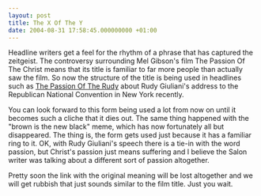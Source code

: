 ```yaml
---
layout: post
title: The X Of The Y
date: 2004-08-31 17:58:45.000000000 +01:00
---
```

Headline writers get a feel for the rhythm of a phrase that has captured the zeitgeist. The controversy surrounding Mel Gibson's film The Passion Of The Christ means that its title is familiar to far more people than actually saw the film. So now the structure of the title is being used in headlines such as <a href="http://www.salon.com/news/feature/2004/08/31/rnc_day_one/">The Passion Of The Rudy</a> about Rudy Giuliani's address to the Republican National Convention in New York recently.

You can look forward to this form being used a lot from now on until it becomes such a cliche that it dies out. The same thing happened with the "brown is the new black" meme, which has now fortunately all but disappeared. The thing is, the form gets used just because it has a familiar ring to it. OK, with Rudy Giuliani's speech there is a tie-in with the word passion, but Christ's passion just means suffering and I believe the Salon writer was talking about a different sort of passion altogether.

Pretty soon the link with the original meaning will be lost altogether and we will get rubbish that just sounds similar to the film title. Just you wait.
